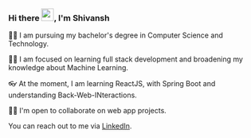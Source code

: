 ### Hi there <img src="https://media.giphy.com/media/hvRJCLFzcasrR4ia7z/giphy.gif" width="25px">, I'm Shivansh

🐱‍🏍 I am pursuing my bachelor's degree in Computer Science and Technology.

👨‍💻 I am focused on learning full stack development and broadening my knowledge about Machine Learning.

👓 At the moment, I am learning ReactJS, with Spring Boot and understanding Back-Web-INteractions.

🙋‍♂️ I'm open to collaborate on web app projects.

You can reach out to me via [LinkedIn](https://www.linkedin.com/in/shivansh1012/).
